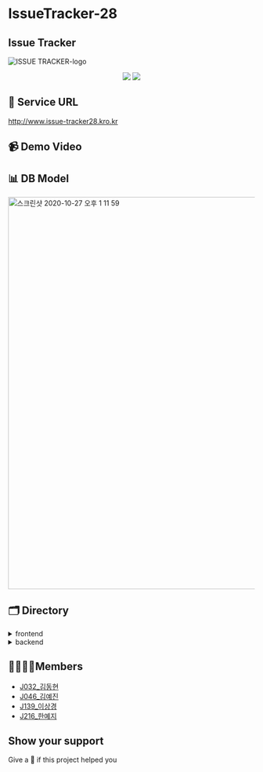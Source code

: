# IssueTracker-28

## Issue Tracker
![ISSUE TRACKER-logo](https://user-images.githubusercontent.com/60839959/97255855-e009f300-1854-11eb-8e96-6cbe833314ee.png)
<p align="center"><img src="https://img.shields.io/badge/react-17.0.1-9cf?logo=react"./> <img src="https://img.shields.io/badge/node.js-v14.13.1-green?logo=node.js"/></p>


## 🍎 Service URL
http://www.issue-tracker28.kro.kr

## 📹 Demo Video

## 📊 DB Model
<img width="800" alt="스크린샷 2020-10-27 오후 1 11 59" src="https://user-images.githubusercontent.com/39231606/97301707-72cd8080-189b-11eb-86fa-aee9babf906f.png">


## 🗂 Directory
<details>
<summary>frontend</summary>
<img width="339" alt="스크린샷 2020-10-27 오후 8 25 59" src="https://user-images.githubusercontent.com/60839959/97295537-c2f41500-1892-11eb-9fc2-f366ae011e1e.png">
</details>

<details>
<summary>backend</summary>
<img width="340" alt="스크린샷 2020-10-27 오후 8 26 19" src="https://user-images.githubusercontent.com/60839959/97295524-be2f6100-1892-11eb-9ecc-2ac9de7f8f0e.png">
</details>


## 👩‍👩‍👧‍👦Members
- [J032_김동현](https://github.com/dooking)
- [J046_김예진](https://github.com/johnyejin)
- [J139_이상경](https://github.com/sang-gyeong)
- [J216_한예지](https://github.com/yeji9175)


## Show your support
Give a 🌟 if this project helped you

